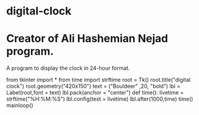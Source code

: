 # digital-clock
# Creator of Ali Hashemian Nejad program.
A program to display the clock in 24-hour format.

from tkinter import *
from time import strftime
root = Tk()
root.title("digital clock")
root.geometry("420x150")
text = ("Bouldeer" ,20, "bold")
lbl = Label(root,font = text)
lbl.pack(anchor = "center")
def time():
    livetime = strftime("%H:%M:%S")
    lbl.config(text = livetime)
    lbl.after(1000,time)
time()
mainloop()
